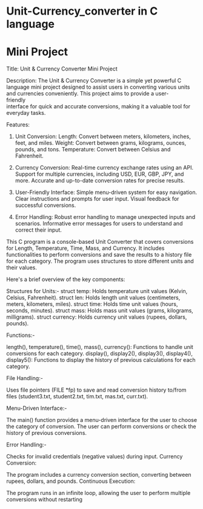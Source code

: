 # Unit-Currency_converter in C language
# Mini Project

Title: Unit & Currency Converter Mini Project


Description:
    The Unit & Currency Converter is a simple yet powerful C language mini project designed to assist users in converting various units and currencies conveniently. This project aims to provide a user-    
    friendly           
    interface for quick and accurate conversions, making it a valuable tool for everyday tasks.



Features:

1) Unit Conversion:
    Length: Convert between meters, kilometers, inches, feet, and miles.
    Weight: Convert between grams, kilograms, ounces, pounds, and tons.
    Temperature: Convert between Celsius and Fahrenheit.


2) Currency Conversion:
    Real-time currency exchange rates using an API.
    Support for multiple currencies, including USD, EUR, GBP, JPY, and more.
    Accurate and up-to-date conversion rates for precise results.


3) User-Friendly Interface:
    Simple menu-driven system for easy navigation.
    Clear instructions and prompts for user input.
    Visual feedback for successful conversions.


4) Error Handling:
    Robust error handling to manage unexpected inputs and scenarios.
    Informative error messages for users to understand and correct their input.





This C program is a console-based Unit Converter that covers conversions for Length, Temperature, Time, Mass, and Currency. It includes functionalities to perform conversions and save the results to a history file for each category. The program uses structures to store different units and their values.

Here's a brief overview of the key components:

Structures for Units:-
    struct temp: Holds temperature unit values (Kelvin, Celsius, Fahrenheit).
    struct len: Holds length unit values (centimeters, meters, kilometers, miles).
    struct time: Holds time unit values (hours, seconds, minutes).
    struct mass: Holds mass unit values (grams, kilograms, milligrams).
    struct currency: Holds currency unit values (rupees, dollars, pounds).

Functions:-

  length(), temperature(), time(), mass(), currency(): Functions to handle unit conversions for each category.
  display(), display2(), display3(), display4(), display5(): Functions to display the history of previous calculations for each category.

File Handling:-

   Uses file pointers (FILE *fp) to save and read conversion history to/from files (student3.txt, student2.txt, tim.txt, mas.txt, curr.txt).

Menu-Driven Interface:-

   The main() function provides a menu-driven interface for the user to choose the category of conversion.
   The user can perform conversions or check the history of previous conversions.

Error Handling:-

   Checks for invalid credentials (negative values) during input.
   Currency Conversion:

The program includes a currency conversion section, converting between rupees, dollars, and pounds.
Continuous Execution:

The program runs in an infinite loop, allowing the user to perform multiple conversions without restarting

